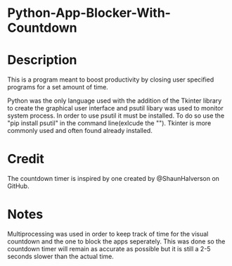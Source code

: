 # Python-App-Blocker-With-Countdown
# Description
This is a program meant to boost productivity by closing user specified programs for a set amount of time.

Python was the only language used with the addition of the Tkinter library to create the graphical user interface and psutil libary was used to monitor system process. In order to use psutil it must be installed. To do so use the "pip install psutil" in the command line(exlcude the ""). Tkinter is more commonly used and often found already installed. 

# Credit
The countdown timer is inspired by one created by @ShaunHalverson on GitHub.

# Notes
Multiprocessing was used in order to keep track of time for the visual countdown and the one to block the apps seperately. This was done so the countdown timer will remain as accurate as possible but it is still a 2-5 seconds slower than the actual time. 
